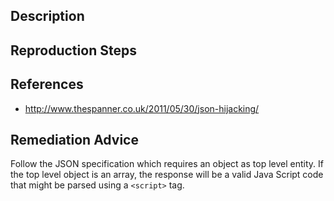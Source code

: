 ## Description


## Reproduction Steps


## References

- http://www.thespanner.co.uk/2011/05/30/json-hijacking/


## Remediation Advice

Follow the JSON specification which requires an object as top level entity. If the top level object is an array, the response will be a valid Java Script code that might be parsed using a `<script>` tag.
